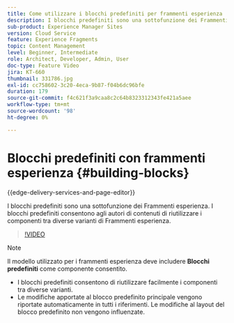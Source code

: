 ```yaml
---
title: Come utilizzare i blocchi predefiniti per frammenti esperienza
description: I blocchi predefiniti sono una sottofunzione dei Frammenti esperienza che consente di riutilizzare i componenti creati tra diverse varianti di Frammenti esperienza.
sub-product: Experience Manager Sites
version: Cloud Service
feature: Experience Fragments
topic: Content Management
level: Beginner, Intermediate
role: Architect, Developer, Admin, User
doc-type: Feature Video
jira: KT-660
thumbnail: 331786.jpg
exl-id: cc758602-3c20-4eca-9b87-f04b6dc96bfe
duration: 179
source-git-commit: f4c621f3a9caa8c2c64b8323312343fe421a5aee
workflow-type: tm+mt
source-wordcount: '98'
ht-degree: 0%

---
```


# Blocchi predefiniti con frammenti esperienza {#building-blocks}

{{edge-delivery-services-and-page-editor}}

I blocchi predefiniti sono una sottofunzione dei Frammenti esperienza. I blocchi predefiniti consentono agli autori di contenuti di riutilizzare i componenti tra diverse varianti di Frammenti esperienza.

>[!VIDEO](https://video.tv.adobe.com/v/331786?quality=12&learn=on)

>[!NOTE]
>
> Il modello utilizzato per i frammenti esperienza deve includere **Blocchi predefiniti** come componente consentito.

* I blocchi predefiniti consentono di riutilizzare facilmente i componenti tra diverse varianti.
* Le modifiche apportate al blocco predefinito principale vengono riportate automaticamente in tutti i riferimenti. Le modifiche al layout del blocco predefinito non vengono influenzate.
